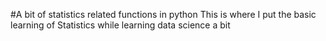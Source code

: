 #A bit of statistics related functions in python
This is where I put the basic learning of Statistics while learning data science a bit
